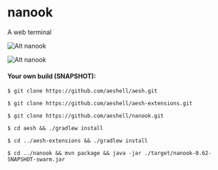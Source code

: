 # nanook


A web terminal

![Alt nanook](https://raw.githubusercontent.com/aeshell/nanook/master/nanook.png)


![Alt nanook](https://raw.githubusercontent.com/aeshell/nanook/master/nanookm.png)


#### Your own build (SNAPSHOT):


```
$ git clone https://github.com/aeshell/aesh.git

$ git clone https://github.com/aeshell/aesh-extensions.git

$ git clone https://github.com/aeshell/nanook.git

$ cd aesh && ./gradlew install

$ cd ../aesh-extensions && ./gradlew install

$ cd ../nanook && mvn package && java -jar ./target/nanook-0.62-SNAPSHOT-swarm.jar
```


